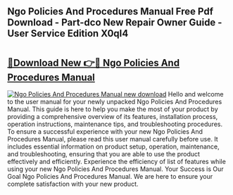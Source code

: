 ## Ngo Policies And Procedures Manual Free Pdf Download - Part-dco New Repair Owner Guide - User Service Edition X0qI4

# <h2><a href="http://cf24215.oget.top/?id=Ngo+Policies+And+Procedures+Manual">🔗Download New 👉🔴 Ngo Policies And Procedures Manual</a></h2>

[![Ngo Policies And Procedures Manual new download](https://i.imgur.com/5g1atiW.png)](http://cf24215.oget.top/?id=Ngo+Policies+And+Procedures+Manual)
Hello and welcome to the user manual for your newly unpacked Ngo Policies And Procedures Manual. This guide is here to help you make the most of your product by providing a comprehensive overview of its features, installation process, operation instructions, maintenance tips, and troubleshooting procedures. To ensure a successful experience with your new Ngo Policies And Procedures Manual, please read this user manual carefully before use. It includes essential information on product setup, operation, maintenance, and troubleshooting, ensuring that you are able to use the product effectively and efficiently. Experience the efficiency of list of features while using your new Ngo Policies And Procedures Manual. Your Success is Our Goal Ngo Policies And Procedures Manual. We are here to ensure your complete satisfaction with your new product.
